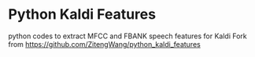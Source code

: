 # Python Kaldi Features
python codes to extract MFCC and FBANK speech features for Kaldi
Fork from https://github.com/ZitengWang/python_kaldi_features